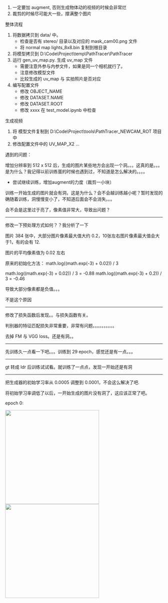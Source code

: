 1. 一定要加 augment, 否则生成物体动的视频的时候会非常烂
2. 裁剪的时候尽可能大一些，撑满整个图片



整体流程

1. 将数据拷贝到 data/ 中。
    - 检查是否有 stereo/  目录以及对应的 mask_cam00.png 文件
    - 将 normal map lights_8x8.bin 复制到根目录
2. 将模型拷贝到 D:\Code\Project\temp\PathTracer\PathTracer
3. 运行 gen_uv_map.py. 生成 uv_map 文件
    - 需要注意外参与内参文件，如果是同一个相机就行了。
    - 注意修改模型文件
    - 比较生成的 uv_map 与 实拍照片是否对应
4. 编写配置文件
    - 修改 OBJECT_NAME
    - 修改 DATASET.NAME
    - 修改 DATASET.ROOT
    - 修改 xxxx 在 test_model.ipynb 中检查


生成视频

1. 将 模型文件复制到 D:\Code\Project\tools\PathTracer_NEWCAM_ROT 项目中
2. 修改配置文件中的 UV_MAP_X2 ... 



遇到的问题：

增加分辨率到 512 x 512 后，生成的图片某些地方会出现一个洞。。。这真的是。。。是为什么？我记得以前训练蛋的时候也遇到过，不知道是怎么解决的。。。。
- 尝试继续训练，增加augment的力度（裁剪一小块）

训练一开始生成的图片就会有洞，这是为什么？会不会越训练越小呢？暂时发现的确随着训练，洞慢慢变小了，不知道后面会不会消失。。。

会不会是这里过于亮了，像素值非常大，导致出问题？

---

修改一下预处理方式如何？？我分析了一下

图片 384 张中，大部分图片像素最大值大约 0.2，10张左右图片像素最大值会大于1，有的会有 12.

图片的平均像素值为 0.02 左右

原来的初始化方法： math.log((math.exp(-3) +  0.02)) / 3

math.log((math.exp(-3) +  0.02)) / 3 = -0.88
math.log((math.exp(-3) +  0.2)) / 3 = -0.46

导致大部分像素都是负值。。。

不是这个原因

---

修改了损失函数后发现。。与损失函数有关。

判别器的特征匹配损失非常重要，非常有问题。。。。。。。。。。

去掉 FM 与 VGG loss。还是有洞。。

---

先训练久一点看一下吧。。。训练到 29 epoch，感觉还是有一点。。。

---

gt 转成 ldr 后训练试试看。就训练了一点点，发现一开始还是有洞

---

把生成器的初始学习率从 0.0005 调整到 0.0001，不会这么解决了吧.


将初始学习率调低了以后，一开始生成的图片没有洞了，这应该正常了吧。

epoch 0:

<img src="http://182.92.112.211:8080/images/2021/07/03/pred.png" width=300>

<img src="http://182.92.112.211:8080/images/2021/07/03/epoch1.png" width=300>

